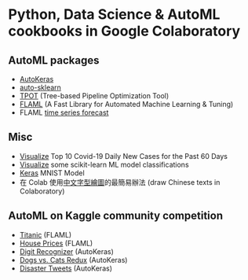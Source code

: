 # Python, Data Science & AutoML cookbooks in Google Colaboratory

## AutoML packages

* [AutoKeras](https://github.com/alankrantas/colab-python-cookbooks/blob/main/colab_autoakeras.ipynb)
* [auto-sklearn](https://github.com/alankrantas/colab-python-cookbooks/blob/main/colab_auto_sklearn.ipynb)
* [TPOT](https://github.com/alankrantas/colab-python-cookbooks/blob/main/colab_tpot.ipynb) (Tree-based Pipeline Optimization Tool)
* [FLAML](https://github.com/alankrantas/colab-python-cookbooks/blob/main/colab_flaml.ipynb) (A Fast Library for Automated Machine Learning & Tuning)
* FLAML [time series forecast](https://github.com/alankrantas/colab-python-cookbooks/blob/main/colab_flaml_time_series.ipynb)

## Misc

* [Visualize](https://github.com/alankrantas/colab-python-cookbooks/blob/main/colab_covid_daily_new_cases.ipynb) Top 10 Covid-19 Daily New Cases for the Past 60 Days
* [Visualize](https://github.com/alankrantas/colab-python-cookbooks/blob/main/colab_scikitlearn_charts.ipynb) some scikit-learn ML model classifications
* [Keras](https://github.com/alankrantas/colab-python-cookbooks/blob/main/colab_keras_mnist.ipynb) MNIST Model
* 在 Colab 使用[中文字型繪圖](https://github.com/alankrantas/colab-python-cookbooks/blob/main/colab_matplotlib_chinese.ipynb)的最簡易辦法 (draw Chinese texts in Colaboratory)

## AutoML on Kaggle community competition

* [Titanic](https://github.com/alankrantas/colab-python-cookbooks/blob/main/kaggle/titanic_flaml.ipynb) (FLAML)
* [House Prices](https://github.com/alankrantas/colab-python-cookbooks/blob/main/kaggle/housing_flaml.ipynb) (FLAML)
* [Digit Recognizer](https://github.com/alankrantas/colab-python-cookbooks/blob/main/kaggle/digits_autokeras.ipynb) (AutoKeras)
* [Dogs vs. Cats Redux](https://github.com/alankrantas/colab-python-cookbooks/blob/main/kaggle/catdog_autokeras.ipynb) (AutoKeras)
* [Disaster Tweets](https://github.com/alankrantas/colab-python-cookbooks/blob/main/kaggle/disasters_autokeras.ipynb) (AutoKeras)
